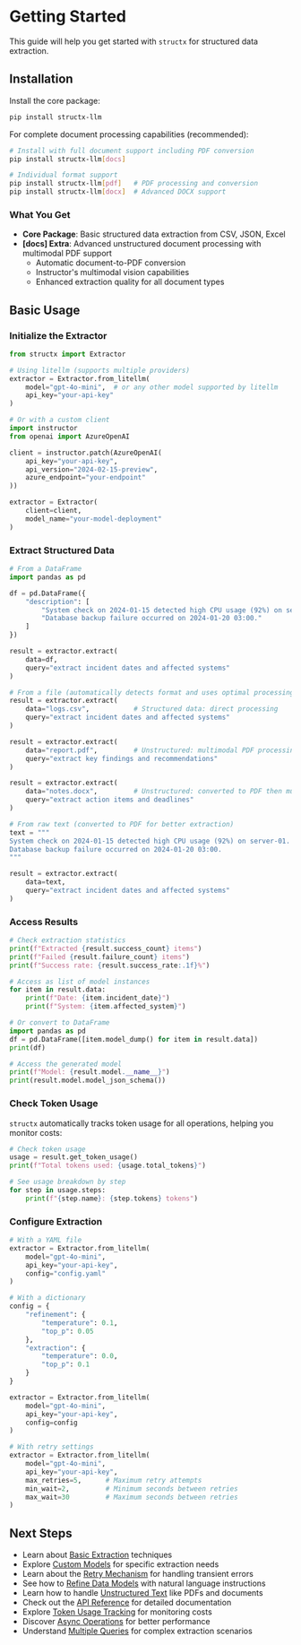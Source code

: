# Getting Started

This guide will help you get started with `structx` for structured data
extraction.

## Installation

Install the core package:

```bash
pip install structx-llm
```

For complete document processing capabilities (recommended):

```bash
# Install with full document support including PDF conversion
pip install structx-llm[docs]

# Individual format support
pip install structx-llm[pdf]   # PDF processing and conversion
pip install structx-llm[docx]  # Advanced DOCX support
```

### What You Get

- **Core Package**: Basic structured data extraction from CSV, JSON, Excel
- **[docs] Extra**: Advanced unstructured document processing with multimodal
  PDF support
  - Automatic document-to-PDF conversion
  - Instructor's multimodal vision capabilities
  - Enhanced extraction quality for all document types

## Basic Usage

### Initialize the Extractor

```python
from structx import Extractor

# Using litellm (supports multiple providers)
extractor = Extractor.from_litellm(
    model="gpt-4o-mini",  # or any other model supported by litellm
    api_key="your-api-key"
)

# Or with a custom client
import instructor
from openai import AzureOpenAI

client = instructor.patch(AzureOpenAI(
    api_key="your-api-key",
    api_version="2024-02-15-preview",
    azure_endpoint="your-endpoint"
))

extractor = Extractor(
    client=client,
    model_name="your-model-deployment"
)
```

### Extract Structured Data

```python
# From a DataFrame
import pandas as pd

df = pd.DataFrame({
    "description": [
        "System check on 2024-01-15 detected high CPU usage (92%) on server-01.",
        "Database backup failure occurred on 2024-01-20 03:00."
    ]
})

result = extractor.extract(
    data=df,
    query="extract incident dates and affected systems"
)

# From a file (automatically detects format and uses optimal processing)
result = extractor.extract(
    data="logs.csv",           # Structured data: direct processing
    query="extract incident dates and affected systems"
)

result = extractor.extract(
    data="report.pdf",         # Unstructured: multimodal PDF processing
    query="extract key findings and recommendations"
)

result = extractor.extract(
    data="notes.docx",         # Unstructured: converted to PDF then multimodal
    query="extract action items and deadlines"
)

# From raw text (converted to PDF for better extraction)
text = """
System check on 2024-01-15 detected high CPU usage (92%) on server-01.
Database backup failure occurred on 2024-01-20 03:00.
"""

result = extractor.extract(
    data=text,
    query="extract incident dates and affected systems"
)
```

### Access Results

```python
# Check extraction statistics
print(f"Extracted {result.success_count} items")
print(f"Failed {result.failure_count} items")
print(f"Success rate: {result.success_rate:.1f}%")

# Access as list of model instances
for item in result.data:
    print(f"Date: {item.incident_date}")
    print(f"System: {item.affected_system}")

# Or convert to DataFrame
import pandas as pd
df = pd.DataFrame([item.model_dump() for item in result.data])
print(df)

# Access the generated model
print(f"Model: {result.model.__name__}")
print(result.model.model_json_schema())
```

### Check Token Usage

`structx` automatically tracks token usage for all operations, helping you
monitor costs:

```python
# Check token usage
usage = result.get_token_usage()
print(f"Total tokens used: {usage.total_tokens}")

# See usage breakdown by step
for step in usage.steps:
    print(f"{step.name}: {step.tokens} tokens")
```

### Configure Extraction

```python
# With a YAML file
extractor = Extractor.from_litellm(
    model="gpt-4o-mini",
    api_key="your-api-key",
    config="config.yaml"
)

# With a dictionary
config = {
    "refinement": {
        "temperature": 0.1,
        "top_p": 0.05
    },
    "extraction": {
        "temperature": 0.0,
        "top_p": 0.1
    }
}

extractor = Extractor.from_litellm(
    model="gpt-4o-mini",
    api_key="your-api-key",
    config=config
)

# With retry settings
extractor = Extractor.from_litellm(
    model="gpt-4o-mini",
    api_key="your-api-key",
    max_retries=5,      # Maximum retry attempts
    min_wait=2,         # Minimum seconds between retries
    max_wait=30         # Maximum seconds between retries
)
```

## Next Steps

- Learn about [Basic Extraction](guides/basic-extraction.md) techniques
- Explore [Custom Models](guides/custom-models.md) for specific extraction needs
- Learn about the [Retry Mechanism](guides/retry-mechanism.md) for handling
  transient errors
- See how to [Refine Data Models](guides/model-refinement.md) with natural
  language instructions
- Learn how to handle [Unstructured Text](guides/unstructured-text.md) like PDFs
  and documents
- Check out the [API Reference](api/extractor.md) for detailed documentation
- Explore [Token Usage Tracking](guides/token-tracking.md) for monitoring costs
- Discover [Async Operations](guides/async-operations.md) for better performance
- Understand [Multiple Queries](guides/multiple-queries.md) for complex
  extraction scenarios
